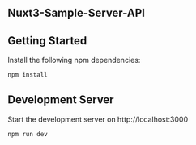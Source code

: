 ## Nuxt3-Sample-Server-API

## Getting Started
Install the following npm dependencies:

```bash
npm install
````

## Development Server

Start the development server on http://localhost:3000

```bash
npm run dev
```


